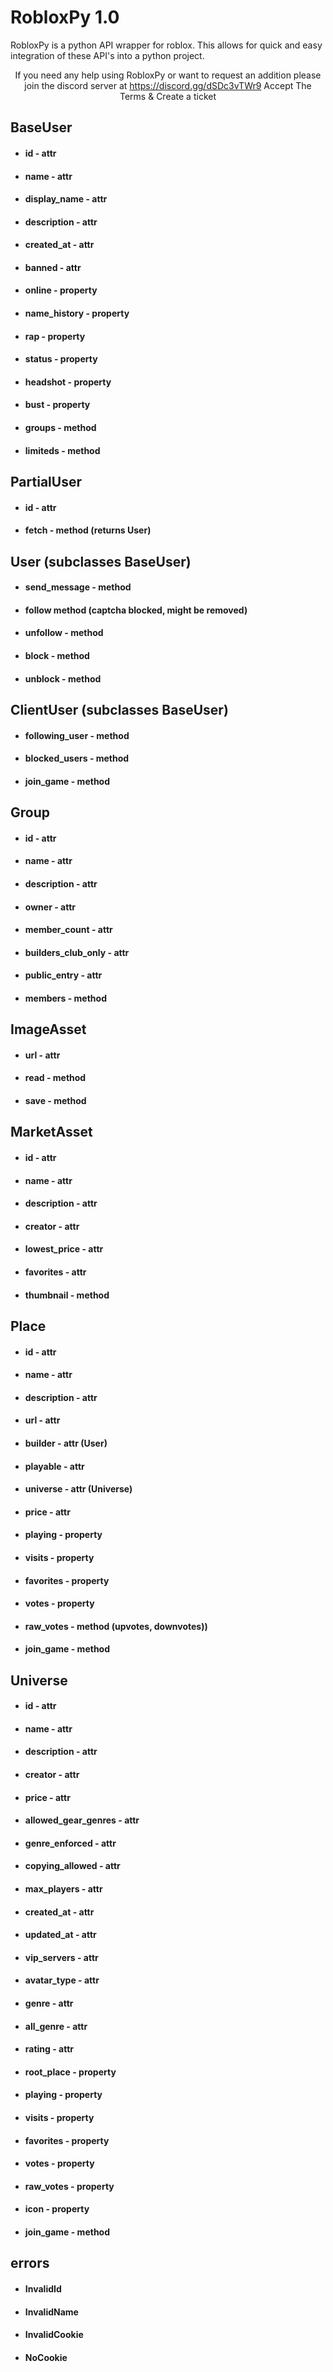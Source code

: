 
# RobloxPy 1.0

RobloxPy is a python API wrapper for roblox. This allows for quick and easy integration of these API's into a python project.
<sup><center>If you need any help using RobloxPy or want to request an addition please join the discord server at 
	https://discord.gg/dSDc3vTWr9
Accept The Terms & Create a ticket</center></sup>

## BaseUser
* #### id - attr 
* #### name - attr 
* #### display_name - attr 
* #### description - attr
* #### created_at - attr
* #### banned - attr
* #### online - property
* #### name_history - property
* #### rap - property
* #### status - property
* #### headshot - property
* #### bust - property
* #### groups - method
* #### limiteds - method

## PartialUser
* #### id - attr 
* #### fetch - method (returns User)

## User (subclasses BaseUser)
* #### send_message - method
* #### follow method (captcha blocked, might be removed)
* #### unfollow - method
* #### block - method
* #### unblock - method

## ClientUser (subclasses BaseUser)
* #### following_user - method
* #### blocked_users - method
* #### join_game - method

## Group
* #### id - attr
* #### name - attr
* #### description - attr
* #### owner - attr
* #### member_count - attr
* #### builders_club_only - attr
* #### public_entry - attr
* #### members - method

## ImageAsset
* #### url - attr
* #### read - method
* #### save - method

## MarketAsset
* #### id - attr
* #### name - attr
* #### description - attr
* #### creator - attr
* #### lowest_price - attr
* #### favorites - attr
* #### thumbnail - method

## Place
* #### id - attr
* #### name - attr
* #### description - attr
* #### url - attr
* #### builder - attr (User)
* #### playable - attr
* #### universe - attr (Universe)
* #### price - attr
* #### playing - property
* #### visits - property
* #### favorites - property
* #### votes - property
* #### raw_votes - method (upvotes, downvotes))
* ####  join_game - method

## Universe
* #### id - attr
* #### name - attr
* #### description - attr
* #### creator - attr
* #### price - attr
* #### allowed_gear_genres - attr
* #### genre_enforced - attr
* #### copying_allowed - attr
* #### max_players - attr
* #### created_at - attr
* #### updated_at - attr
* #### vip_servers - attr
* #### avatar_type - attr
* #### genre - attr
* #### all_genre - attr
* #### rating - attr
* #### root_place - property
* #### playing - property
* #### visits - property
* #### favorites - property
* #### votes - property
* #### raw_votes - property
* #### icon - property
* #### join_game - method

## errors
* #### InvalidId
* #### InvalidName
* #### InvalidCookie
* #### NoCookie